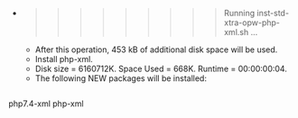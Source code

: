 * >>>>>>>>> Running inst-std-xtra-opw-php-xml.sh ...
  * After this operation, 453 kB of additional disk space will be used.
  * Install php-xml.
  * Disk size = 6160712K. Space Used = 668K. Runtime = 00:00:00:04.
  * The following NEW packages will be installed:
  ```bash
php7.4-xml php-xml
  ```
